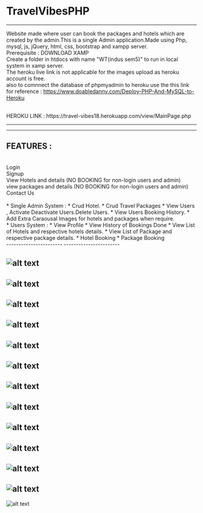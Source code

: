 # TravelVibesPHP
-----------

Website made where user can book the packages and hotels which are created by the admin.This is a single Admin application.Made using Php, mysql, js, jQuery, html, css, bootstrap and xampp server.
<br>
Prerequisite :
        DOWNLOAD XAMP
<br>
Create a folder in htdocs with name "WT(indus sem5)" to run in local system in xamp server.
<br>
The heroku live link is not applicable for the images upload as heroku account is free.
<br>
also to comnnect the database of phpmyadmin to heroku use the this link for reference : https://www.doabledanny.com/Deploy-PHP-And-MySQL-to-Heroku 

<br>
HEROKU LINK : https://travel-vibes18.herokuapp.com/view/MainPage.php


-----------------------
----------------------
## FEATURES : 
<br>
Login<br>
Signup<br>
View Hotels and details (NO BOOKING for non-login users and admin)<br>
view packages and details (NO BOOKING for non-login users and admin)<br>
Contact Us<br>

<br>
* Single Admin System :
  * Crud Hotel.
  * Crud Travel Packages
  * View Users , Activate Deactivate Users.Delete Users.
  * View Users Booking History.
  * Add Extra Caraousal Images for hotels and packages when require.
<br>
* Users System :
  * View Profile
  * View History of Bookings Done
  * View List of Hotels and respective hotels details.
  * View List of Package and respective package details.
  * Hotel Booking
  * Package Booking
    <br>
-----------------------
-----------------------



![alt text](https://github.com/MitanshGor/TravelVibesPhp/blob/master/ReadMeImages/FlowChartOfProject.jpg)
-------------------

![alt text](https://github.com/MitanshGor/TravelVibesPhp/blob/master/ReadMeImages/MainPAge.png)
-------------------

![alt text](https://github.com/MitanshGor/TravelVibesPhp/blob/master/ReadMeImages/Login.png)
-------------------

![alt text](https://github.com/MitanshGor/TravelVibesPhp/blob/master/ReadMeImages/SigninPage.png)
-------------------

![alt text](https://github.com/MitanshGor/TravelVibesPhp/blob/master/ReadMeImages/ProfilePage.png)
-------------------

![alt text](https://github.com/MitanshGor/TravelVibesPhp/blob/master/ReadMeImages/ListOFHotelsUserSide.png)
-------------------

![alt text](https://github.com/MitanshGor/TravelVibesPhp/blob/master/ReadMeImages/ListOfPackagesUSerSide.png)
-------------------

![alt text](https://github.com/MitanshGor/TravelVibesPhp/blob/master/ReadMeImages/UsersHistory.png)
-------------------

![alt text](https://github.com/MitanshGor/TravelVibesPhp/blob/master/ReadMeImages/BookHOtelPage.png)
-------------------

![alt text](https://github.com/MitanshGor/TravelVibesPhp/blob/master/ReadMeImages/BookPAcckagePge.png)
-------------------


![alt text](https://github.com/MitanshGor/TravelVibesPhp/blob/master/ReadMeImages/BookHOtelPage.png)
-------------------

![alt text](https://github.com/MitanshGor/TravelVibesPhp/blob/master/ReadMeImages/UsersList.png)
-------------------

![alt text](https://github.com/MitanshGor/TravelVibesPhp/blob/master/ReadMeImages/ViewPAcakgeDetails.png)


















